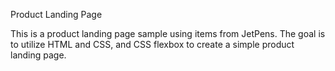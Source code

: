 Product Landing Page

This is a product landing page sample using items from JetPens. The goal is to utilize HTML and CSS, and CSS flexbox to create a simple product landing page. 